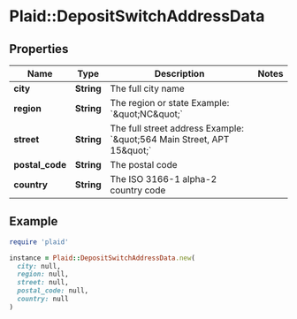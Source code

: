 # Plaid::DepositSwitchAddressData

## Properties

| Name | Type | Description | Notes |
| ---- | ---- | ----------- | ----- |
| **city** | **String** | The full city name |  |
| **region** | **String** | The region or state Example: &#x60;\&quot;NC\&quot;&#x60; |  |
| **street** | **String** | The full street address Example: &#x60;\&quot;564 Main Street, APT 15\&quot;&#x60; |  |
| **postal_code** | **String** | The postal code |  |
| **country** | **String** | The ISO 3166-1 alpha-2 country code |  |

## Example

```ruby
require 'plaid'

instance = Plaid::DepositSwitchAddressData.new(
  city: null,
  region: null,
  street: null,
  postal_code: null,
  country: null
)
```


